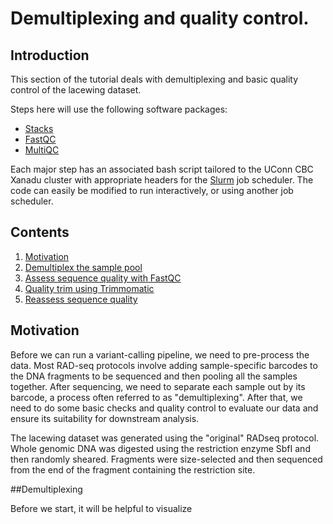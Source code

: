# Demultiplexing and quality control. #

## Introduction

This section of the tutorial deals with demultiplexing and basic quality control of the lacewing dataset. 

Steps here will use the following software packages:

- [ Stacks ](http://catchenlab.life.illinois.edu/stacks/)
- [ FastQC ](https://www.bioinformatics.babraham.ac.uk/projects/fastqc/)
- [ MultiQC ](https://multiqc.info/)

Each major step has an associated bash script tailored to the UConn CBC Xanadu cluster with appropriate headers for the [Slurm](https://slurm.schedmd.com/documentation.html) job scheduler. The code can easily be modified to run interactively, or using another job scheduler. 

## Contents
  
1.    [ Motivation ](#Motivation)
2.    [ Demultiplex the sample pool ](#Demultiplexing)
3.    [ Assess sequence quality with FastQC ]()
3.    [ Quality trim using Trimmomatic ]()
3.    [ Reassess sequence quality ]()

## Motivation

Before we can run a variant-calling pipeline, we need to pre-process the data. Most RAD-seq protocols involve adding sample-specific barcodes to the DNA fragments to be sequenced and then pooling all the samples together. After sequencing, we need to separate each sample out by its barcode, a process often referred to as "demultiplexing". After that, we need to do some basic checks and quality control to evaluate our data and ensure its suitability for downstream analysis. 

The lacewing dataset was generated using the "original" RADseq protocol. Whole genomic DNA was digested using the restriction enzyme SbfI and then randomly sheared. Fragments were size-selected and then sequenced from the end of the fragment containing the restriction site. 

##Demultiplexing

Before we start, it will be helpful to visualize 

